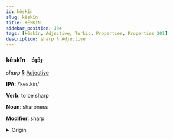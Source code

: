 ```yaml
---
id: kêskîn
slug: kêskîn
title: KÊSKÎN
sidebar_position: 194
tags: [kêskîn, Adjective, Turkic, Properties, Properties 201]
description: sharp § Adjective
---
```


### kêskîn&emsp;<span kind="abugida">ɔ́ʇɔ̃ɟ</span>

*sharp* **§** [Adjective](../../tags/Adjective)

**IPA**: /ˈkes.kin/

**Verb**: to be sharp

**Noun**: sharpness

**Modifier**: sharp

<details>
    <summary>Origin</summary>
    Turkish keskin /ces.cin/<br/>
    <em>Turkic Language Family</em>
</details>